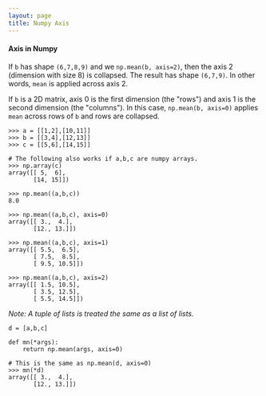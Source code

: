 ```yaml
---
layout: page
title: Numpy Axis
---
```


#### Axis in Numpy

If `b` has shape `(6,7,8,9)` and we `np.mean(b, axis=2)`, then the axis 2 (dimension with size 8) is collapsed. The result has shape `(6,7,9)`. In other words, `mean` is applied across axis 2. 

If `b` is a 2D matrix, axis 0 is the first dimension (the "rows") and axis 1 is the second dimension (the "columns"). In this case, `np.mean(b, axis=0)` applies `mean` across rows of `b` and rows are collapsed.


```
>>> a = [[1,2],[10,11]]
>>> b = [[3,4],[12,13]]
>>> c = [[5,6],[14,15]] 

# The following also works if a,b,c are numpy arrays.
>>> np.array(c)
array([[ 5,  6],
       [14, 15]])

>>> np.mean((a,b,c))
8.0

>>> np.mean((a,b,c), axis=0)
array([[ 3.,  4.],
       [12., 13.]])

>>> np.mean((a,b,c), axis=1)
array([[ 5.5,  6.5],
       [ 7.5,  8.5],
       [ 9.5, 10.5]])

>>> np.mean((a,b,c), axis=2)
array([[ 1.5, 10.5],
       [ 3.5, 12.5],
       [ 5.5, 14.5]])
```

_Note: A tuple of lists is treated the same as a list of lists._

```
d = [a,b,c]

def mn(*args):
	return np.mean(args, axis=0)

# This is the same as np.mean(d, axis=0)
>>> mn(*d)
array([[ 3.,  4.],
       [12., 13.]])
```